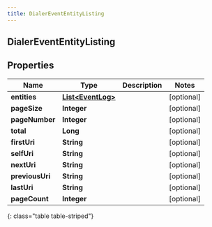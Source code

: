```yaml
---
title: DialerEventEntityListing
---
```


## DialerEventEntityListing

## Properties

| Name            | Type                                                         | Description | Notes      |
| --------------- | ------------------------------------------------------------ | ----------- | ---------- |
| **entities**    | <!----><!---->[**List&lt;EventLog&gt;**](EventLog.md)<!----> |             | [optional] |
| **pageSize**    | <!----><!---->**Integer**<!---->                             |             | [optional] |
| **pageNumber**  | <!----><!---->**Integer**<!---->                             |             | [optional] |
| **total**       | <!----><!---->**Long**<!---->                                |             | [optional] |
| **firstUri**    | <!----><!---->**String**<!---->                              |             | [optional] |
| **selfUri**     | <!----><!---->**String**<!---->                              |             | [optional] |
| **nextUri**     | <!----><!---->**String**<!---->                              |             | [optional] |
| **previousUri** | <!----><!---->**String**<!---->                              |             | [optional] |
| **lastUri**     | <!----><!---->**String**<!---->                              |             | [optional] |
| **pageCount**   | <!----><!---->**Integer**<!---->                             |             | [optional] |

{: class="table table-striped"}
